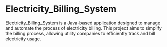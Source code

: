 # Electricity_Billing_System
Electricity_Billing_System is a Java-based application designed to manage and automate the process of electricity billing. This project aims to simplify the billing process, allowing utility companies to efficiently track and bill electricity usage.
